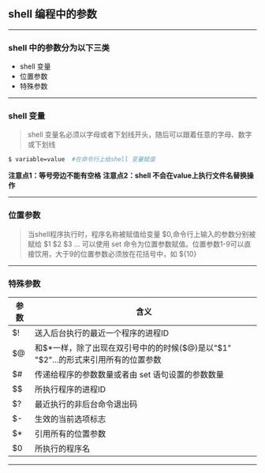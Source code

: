 ## shell 编程中的参数
---
### shell 中的参数分为以下三类
- shell 变量
- 位置参数
- 特殊参数
---
### shell 变量
> shell 变量名必须以字母或者下划线开头，随后可以跟着任意的字母、数字或下划线
```sh
$ variable=value  #在命令行上给shell 变量赋值
```
**注意点1：等号旁边不能有空格**
**注意点2：shell 不会在value上执行文件名替换操作**

---
### 位置参数
> 当shell程序执行时，程序名称被赋值给变量 \$0,命令行上输入的参数分别被赋给 \$1 \$2 $3 ... 可以使用 set 命令为位置参数赋值。位置参数1-9可以直接饮用，大于9的位置参数必须放在花括号中，如 \${10}

---
### 特殊参数
|参数 | 含义|
|---|---|
| $! | 送入后台执行的最近一个程序的进程ID|
| $@ | 和$*一样，除了出现在双引号中的的时候(\$@)是以"\$1" "\$2"...的形式来引用所有的位置参数 |
| $# | 传递给程序的参数数量或者由 set 语句设置的参数数量|
| $$ | 所执行程序的进程ID|
| $? | 最近执行的非后台命令退出码|
| $- | 生效的当前选项标志|
| $* | 引用所有的位置参数|
| $0 | 所执行的程序名|

---
